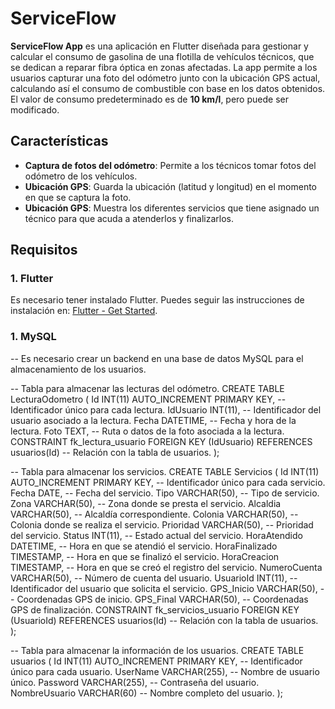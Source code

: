 # ServiceFlow

**ServiceFlow App** es una aplicación en Flutter diseñada para gestionar y calcular el consumo de gasolina de una flotilla de vehículos técnicos, que se dedican a reparar fibra óptica en zonas afectadas. La app permite a los usuarios capturar una foto del odómetro junto con la ubicación GPS actual, calculando así el consumo de combustible con base en los datos obtenidos. El valor de consumo predeterminado es de **10 km/l**, pero puede ser modificado.

## Características

- **Captura de fotos del odómetro**: Permite a los técnicos tomar fotos del odómetro de los vehículos.
- **Ubicación GPS**: Guarda la ubicación (latitud y longitud) en el momento en que se captura la foto.
- **Ubicación GPS**: Muestra los diferentes servicios que tiene asignado un técnico para que acuda a atenderlos y finalizarlos.


## Requisitos

### 1. Flutter
Es necesario tener instalado Flutter. Puedes seguir las instrucciones de instalación en: [Flutter - Get Started](https://flutter.dev/docs/get-started/install).

### 1. MySQL
-- Es necesario crear un backend en una base de datos MySQL para el almacenamiento de los usuarios.

-- Tabla para almacenar las lecturas del odómetro.
CREATE TABLE LecturaOdometro (
  Id INT(11) AUTO_INCREMENT PRIMARY KEY, -- Identificador único para cada lectura.
  IdUsuario INT(11),                     -- Identificador del usuario asociado a la lectura.
  Fecha DATETIME,                         -- Fecha y hora de la lectura.
  Foto TEXT,                              -- Ruta o datos de la foto asociada a la lectura.
  CONSTRAINT fk_lectura_usuario FOREIGN KEY (IdUsuario) REFERENCES usuarios(Id) -- Relación con la tabla de usuarios.
);

-- Tabla para almacenar los servicios.
CREATE TABLE Servicios (
  Id INT(11) AUTO_INCREMENT PRIMARY KEY, -- Identificador único para cada servicio.
  Fecha DATE,                             -- Fecha del servicio.
  Tipo VARCHAR(50),                       -- Tipo de servicio.
  Zona VARCHAR(50),                       -- Zona donde se presta el servicio.
  Alcaldia VARCHAR(50),                   -- Alcaldía correspondiente.
  Colonia VARCHAR(50),                    -- Colonia donde se realiza el servicio.
  Prioridad VARCHAR(50),                  -- Prioridad del servicio.
  Status INT(11),                         -- Estado actual del servicio.
  HoraAtendido DATETIME,                  -- Hora en que se atendió el servicio.
  HoraFinalizado TIMESTAMP,               -- Hora en que se finalizó el servicio.
  HoraCreacion TIMESTAMP,                 -- Hora en que se creó el registro del servicio.
  NumeroCuenta VARCHAR(50),               -- Número de cuenta del usuario.
  UsuarioId INT(11),                     -- Identificador del usuario que solicita el servicio.
  GPS_Inicio VARCHAR(50),                 -- Coordenadas GPS de inicio.
  GPS_Final VARCHAR(50),                  -- Coordenadas GPS de finalización.
  CONSTRAINT fk_servicios_usuario FOREIGN KEY (UsuarioId) REFERENCES usuarios(Id) -- Relación con la tabla de usuarios.
);

-- Tabla para almacenar la información de los usuarios.
CREATE TABLE usuarios (
  Id INT(11) AUTO_INCREMENT PRIMARY KEY,  -- Identificador único para cada usuario.
  UserName VARCHAR(255),                   -- Nombre de usuario único.
  Password VARCHAR(255),                    -- Contraseña del usuario.
  NombreUsuario VARCHAR(60)                 -- Nombre completo del usuario.
);
